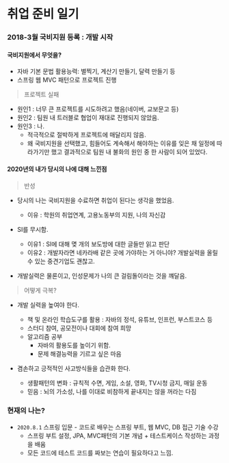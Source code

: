   
  
# 취업 준비 일기  
  
### 2018-3월 국비지원 등록 : 개발 시작  
  
#### 국비지원에서 무엇을?
*  자바 기본 문법 활용능력: 별찍기, 계산기 만들기, 달력 만들기 등  
*  스프링 웹 MVC 패턴으로 프로젝트 진행   
> 프로젝트 실패  
  - 원인1 : 너무 큰 프로젝트를 시도하려고 했음(네이버, 교보문고 등)  
  - 원인2 : 팀원 내 트러블로 협업이 재대로 진행되지 않았음.  
  - 원인3 : 나.  
    - 적극적으로 절박하게 프로젝트에 매달리지 않음.  
    - 왜 국비지원을 선택했고, 힘들어도 계속해서 해야하는 이유를 잊은 채 일정에 따라가기만 했고 결과적으로 팀원 내 불화의 원인 중 한 사람이 되어 있었다.  

#### 2020년의 내가 당시의 나에 대해 느낀점  
  
> 반성  
  - 당시의 나는 국비지원을 수료하면 취업이 된다는 생각을 했었음.   
    - 이유 : 학원의 취업연계, 고용노동부의 지원, 나의 자신감  
  
  - SI를 무시함.  
    - 이유1 : SI에 대해 몆 개의 보도방에 대한 글들만 읽고 판단  
    - 이유2 : 개발자라면 네카라배 같은 곳에 가야하는 거 아니야? 개발실력을 올릴 수 있는 중견기업도 괜찮고.  
  
  - 개발실력은 물론이고, 인성문제가 나의 큰 걸림돌이라는 것을 꺠달음.  
  
> 어떻게 극복?  
  - 개발 실력을 높여야 한다.  
    - 책 및 온라인 학습도구를 활용 : 자바의 정석, 유튜브, 인프런, 부스트코스 등  
    - 스터디 참여, 공모전이나 대회에 참여 희망  
    - 알고리즘 공부  
      - 자바의 활용도를 높이기 위함.  
      - 문제 해결능력을 기르고 싶은 마음  
   
  - 겸손하고 긍적적인 사고방식들을 습관화 한다.  
    - 생활패턴의 변화 : 규칙적 수면, 게임, 소설, 영화, TV시청 금지, 매일 운동  
    - 믿음 : 뇌의 가소성, 나를 이대로 비참하게 끝내지는 않을 꺼라는 다짐  
      
### 현재의 나는?  
  - `2020.8.1` 스프링 입문 - 코드로 배우는 스프링 부트, 웹 MVC, DB 접근 기술 수강  
    - 스프링 부트 설정, JPA, MVC패턴의 기본 개념 + 테스트케이스 작성하는 과정을 배움  
    - 모든 코드에 테스트 코드를 짜보는 연습이 필요하다고 느낌.  
    
